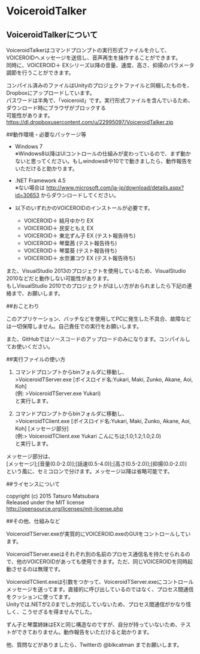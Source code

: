 # VoiceroidTalker

## VoiceroidTalkerについて

VoiceroidTalkerはコマンドプロンプトの実行形式ファイルを介して、VOICEROIDへメッセージを送信し、音声再生を操作することができます。  
同時に、VOICEROID＋ EXシリーズ以降の音量、速度、高さ、抑揚のパラメータ調節を行うことができます。

コンパイル済みのファイルはUnityのプロジェクトファイルと同梱したものを、Dropboxにアップロードしています。  
パスワードは半角で、「voiceroid」です。実行形式ファイルを含んでいるため、ダウンロード時にブラウザがブロックする  
可能性があります。  
https://dl.dropboxusercontent.com/u/22995097/VoiceroidTalker.zip


##動作環境・必要なパッケージ等

* Windows 7  
※Windows8以降はUIコントロールの仕組みが変わっているので、まず動かないと思ってください。もしwindows8や10でで動きましたら、動作報告をいただけると助かります。

* .NET Framework 4.5  
※ない場合は http://www.microsoft.com/ja-jp/download/details.aspx?id=30653 からダウンロードしてください。

* 以下のいずれかのVOICEROIDのインストールが必要です。

	* VOICEROID＋ 結月ゆかり EX
	* VOICEROID＋ 民安ともえ EX
	* VOICEROID＋ 東北ずん子 EX (テスト報告待ち)
	* VOICEROID＋ 琴葉茜 (テスト報告待ち)
	* VOICEROID＋ 琴葉葵 (テスト報告待ち)
	* VOICEROID＋ 水奈瀬コウ EX (テスト報告待ち)

また、VisualStudio 2013のプロジェクトを使用しているため、VisualStudio 2010などだと動作しない可能性があります。  
もしVisualStudio 2010でのプロジェクトがほしい方がおられましたら下記の連絡まで、お願いします。


##おことわり

このアプリケーション、バッチなどを使用してPCに発生した不具合、故障などは一切保障しません。自己責任での実行をお願いします。

また、GitHubではソースコードのアップロードのみになります。コンパイルしてお使いください。


##実行ファイルの使い方
1. コマンドプロンプトからbinフォルダに移動し、  
\>VoiceroidTServer.exe \[ボイスロイド名:Yukari, Maki, Zunko, Akane, Aoi, Koh\]  
(例: >VoiceroidTServer.exe Yukari)  
と実行します。

2. コマンドプロンプトからbinフォルダに移動し、  
\>VoiceroidTClient.exe \[ボイスロイド名:Yukari, Maki, Zunko, Akane, Aoi, Koh\] \[メッセージ部分\]  
(例:> VoiceroidTClient.exe Yukari こんにちは;1.0;1.2;1.0;2.0)  
と実行します。

メッセージ部分は、  
\[メッセージ\];\[音量(0.0-2.0)\];\[話速(0.5-4.0)\];\[高さ(0.5-2.0)\];\[抑揚(0.0-2.0)\]  
という風に、セミコロンで分けます。メッセージ以降は省略可能です。


##ライセンスについて

copyright (c) 2015 Tatsuro Matsubara  
Released under the MIT license  
http://opensource.org/licenses/mit-license.php

##その他、仕組みなど

VoiceroidTServer.exeが実質的にVOICEROID.exeのGUIをコントロールしています。

VoiceroidTServer.exeはそれぞれ別の名前のプロセス通信名を持たせられるので、他のVOICEROIDがあっても使用できます。ただ、同じVOICEROIDを同時起動させるのは無理です。

VoiceroidTClient.exeは引数をつかって、VoiceroidTServer.exeにコントロールメッセージを送ってます。直接的に呼び出しているのではなく、プロセス間通信をクッションに使ってます。  
Unityでは.NETが2.0までしか対応していないため、プロセス間通信がかなり怪しく、こうせざるを得ませんでした。

ずん子と琴葉姉妹はEXと同じ構造なのですが、自分が持っていないため、テストができておりません。動作報告をいただけると助かります。

他、質問などがありましたら、Twitterの @blkcatman までお願いします。

